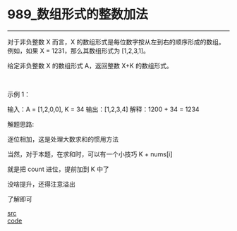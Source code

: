 # 989_数组形式的整数加法

---

对于非负整数 X 而言，X 的数组形式是每位数字按从左到右的顺序形成的数组。例如，如果 X = 1231，那么其数组形式为 [1,2,3,1]。

给定非负整数 X 的数组形式 A，返回整数 X+K 的数组形式。

 

示例 1：

输入：A = [1,2,0,0], K = 34
输出：[1,2,3,4]
解释：1200 + 34 = 1234

解题思路:

逐位相加，这是处理大数求和的惯用方法

当然，对于本题，在求和时，可以有一个小技巧 K + nums[i]

就是把 count 进位，提前加到 K 中了

没啥提升，还得注意溢出

了解即可

[src](https://leetcode-cn.com/problems/add-to-array-form-of-integer/) <br>
[code](code/989.c) <br>
